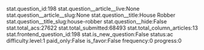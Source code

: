 stat.question_id:198
stat.question__article__live:None
stat.question__article__slug:None
stat.question__title:House Robber
stat.question__title_slug:house-robber
stat.question__hide:False
stat.total_acs:27622
stat.total_submitted:68493
stat.total_column_articles:13
stat.frontend_question_id:198
stat.is_new_question:False
status:ac
difficulty.level:1
paid_only:False
is_favor:False
frequency:0
progress:0
